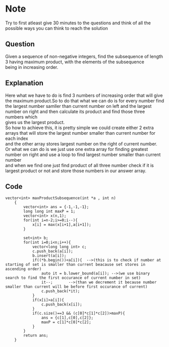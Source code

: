 # Note
Try to first atleast give 30 minutes to the questions and think of all the possible ways you can think to reach the solution  
## Question
Given a sequence of non-negative integers, find the subsequence of length 3 having maximum product, with the elements of the subsequence  
being in increasing order.
## Explanation  
Here what we have to do is find 3 numbers of increasing order that will give the maximum product.So to do that what we can do is for every number find  
the largest number samller than current number on left and the largest number on right and then calculate its product and find those three numbers which  
gives us the largest product.  
So how to achieve this, it is pretty simple we could create either 2 extra arrays that will store the largest number smaller than current number for each index  
and the other array stores largest number on the right of current number.  
Or what we can do is we just use one extra array for finding greatest number on right and use a loop to find largest number smaller than current number  
and when we find one just find product of all three number check if it is largest product or not and store those numbers in our answer array.  
## Code  
```
vector<int> maxProductSubsequence(int *a , int n) 
    {
        vector<int> ans = {-1,-1,-1};
        long long int maxP = 1;
        vector<int> x(n,1);
        for(int i=n-2;i>=0;i--){
            x[i] = max(x[i+1],a[i+1]);
        }
        
        set<int> b;
        for(int i=0;i<n;i++){
            vector<long long int> c;
            c.push_back(a[i]);
            b.insert(a[i]);
            if((*b.begin())<a[i]){  -->(this is to check if number at starting of set is smaller than current beacause set stores in ascending order)
                auto it = b.lower_bound(a[i]); -->(we use binary search to find the first occurance of current number in set)
                it--;       -->(than we decrement it because number smaller than current will be before first occurance of current)
                c.push_back(*it);
            }
            if(x[i]>a[i]){
                c.push_back(x[i]);
            }
            if(c.size()==3 && (c[0]*c[1]*c[2])>maxP){
                ans = {c[1],c[0],c[2]};
                maxP = c[1]*c[0]*c[2];
            }
        }
        return ans;
    }
```
